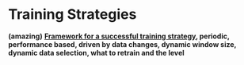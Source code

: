 # Training Strategies

**(amazing)** [**Framework for a successful training strategy**](https://towardsdatascience.com/framework-for-a-successful-continuous-training-strategy-8c83d17bb9dc)**, periodic, performance based, driven by data changes, dynamic window size, dynamic data selection, what to retrain and the level**
